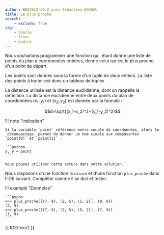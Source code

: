 ```yaml
---
author: BNS2022-36.2 puis Sébastien HOARAU
title: Le plus proche
search:
    - exclude: True
tag:
    - boucle
    - float
    - indice
---
```

Nous souhaitons programmer une fonction qui, étant donné une liste de points du plan à coordonnées entières, donne celui qui est le plus proche d'un point de départ.

Les points sont donnés sous la forme d'un tuple de deux entiers.
La liste des points à traiter est donc un tableau de tuples.

La distance utilisée est la distance euclidienne, dont on rappelle la définition. La distance euclidienne entre deux points du plan de coordonnées $(x_1;y_1)$ et $(x_2;y_2)$
est donnée par la formule :

$$d=\sqrt{(x_1-x_2)^2+(y_1-y_2)^2}$$

!!! note "Indication"

    Si la variable `point` référence notre couple de coordonnées, alors le _décompactage_ permet de donner un nom simple aux composantes `point[0]` et `point[1]` :

    ```python
    x, y = point
    ```

    Vous pouvez utiliser cette astuce dans votre solution.


Nous disposons d'une fonction `distance` et d'une fonction `plus_proche` dans l'IDE suivant. Compléter comme il se doit et tester.

!!! example "Exemples"

    ```pycon
    >>> plus_proche([(7, 9), (2, 5), (5, 2)], (0, 0))
    (2, 5)
    >>> plus_proche([(7, 9), (2, 5), (5, 2)], (7, 9))
    (7, 9)
    ```

{{ IDE('exo') }}
